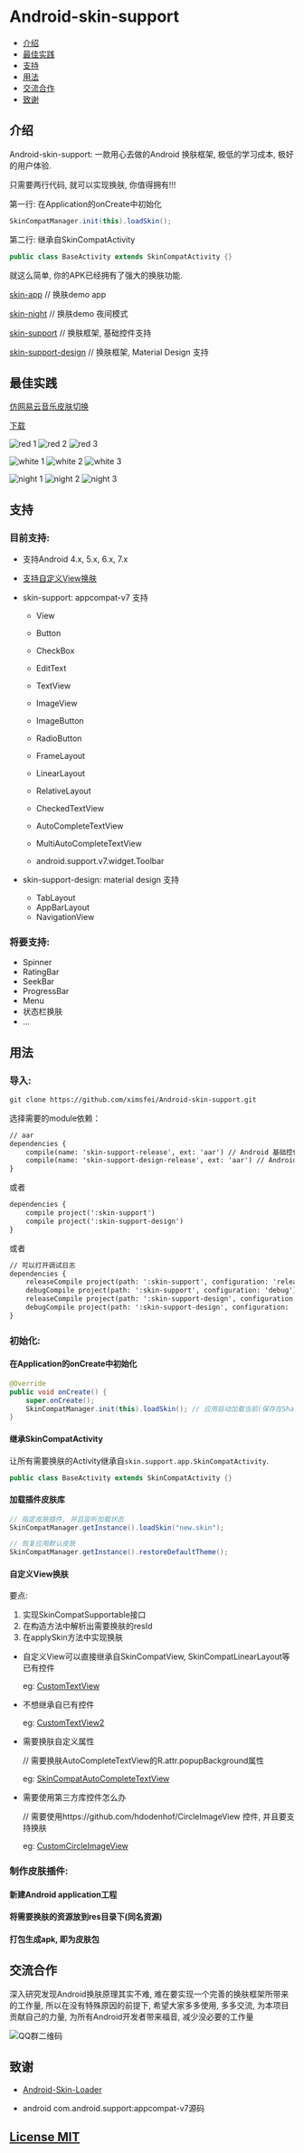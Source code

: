 # Android-skin-support

* [介绍](#介绍)
* [最佳实践](#最佳实践)
* [支持](#支持)
* [用法](#用法)
* [交流合作](#交流合作)
* [致谢](#致谢)

## 介绍

Android-skin-support: 一款用心去做的Android 换肤框架, 极低的学习成本, 极好的用户体验.

只需要两行代码, 就可以实现换肤, 你值得拥有!!!

第一行: 在Application的onCreate中初始化

```java
SkinCompatManager.init(this).loadSkin();
```

第二行: 继承自SkinCompatActivity

```java
public class BaseActivity extends SkinCompatActivity {}
```

就这么简单, 你的APK已经拥有了强大的换肤功能.

[skin-app](skin-app)                        // 换肤demo app

[skin-night](skin-night)                    // 换肤demo 夜间模式

[skin-support](skin-support)                // 换肤框架, 基础控件支持

[skin-support-design](skin-support-design)  // 换肤框架, Material Design 支持

## 最佳实践

[仿网易云音乐皮肤切换](https://github.com/ximsfei/Skin-Demo)

[下载](https://github.com/ximsfei/Res/blob/master/skin-demo/app-debug.apk)

![red 1](https://github.com/ximsfei/Res/blob/master/skin-demo/red_1.png)
![red 2](https://github.com/ximsfei/Res/blob/master/skin-demo/red_2.png)
![red 3](https://github.com/ximsfei/Res/blob/master/skin-demo/red_3.png)

![white 1](https://github.com/ximsfei/Res/blob/master/skin-demo/white_1.png)
![white 2](https://github.com/ximsfei/Res/blob/master/skin-demo/white_2.png)
![white 3](https://github.com/ximsfei/Res/blob/master/skin-demo/white_3.png)

![night 1](https://github.com/ximsfei/Res/blob/master/skin-demo/night_1.png)
![night 2](https://github.com/ximsfei/Res/blob/master/skin-demo/night_2.png)
![night 3](https://github.com/ximsfei/Res/blob/master/skin-demo/night_3.png)

## 支持

### 目前支持:

* 支持Android 4.x, 5.x, 6.x, 7.x

* [支持自定义View换肤](#自定义view换肤)

* skin-support: appcompat-v7 支持

  * View
  * Button
  * CheckBox
  * EditText
  * TextView
  * ImageView
  * ImageButton
  * RadioButton
  * FrameLayout
  * LinearLayout
  * RelativeLayout
  * CheckedTextView
  * AutoCompleteTextView
  * MultiAutoCompleteTextView

  * android.support.v7.widget.Toolbar

* skin-support-design: material design 支持

  * TabLayout
  * AppBarLayout
  * NavigationView

### 将要支持:

  * Spinner
  * RatingBar
  * SeekBar
  * ProgressBar
  * Menu
  * 状态栏换肤
  * ...

## 用法

### 导入:

```xml
git clone https://github.com/ximsfei/Android-skin-support.git
```

选择需要的module依赖：

```xml
// aar
dependencies {
    compile(name: 'skin-support-release', ext: 'aar') // Android 基础控件, 及V7包中的一些控件
    compile(name: 'skin-support-design-release', ext: 'aar') // Android support design包中的一些控件
}
```

或者

```xml
dependencies {
    compile project(':skin-support')
    compile project(':skin-support-design')
}
```

或者

```xml
// 可以打开调试日志
dependencies {
    releaseCompile project(path: ':skin-support', configuration: 'release')
    debugCompile project(path: ':skin-support', configuration: 'debug')
    releaseCompile project(path: ':skin-support-design', configuration: 'release')
    debugCompile project(path: ':skin-support-design', configuration: 'debug')
}
```

### 初始化:

#### 在Application的onCreate中初始化
    
```java
@Override
public void onCreate() {
    super.onCreate();
    SkinCompatManager.init(this).loadSkin(); // 应用启动加载当前(保存在SharedPreferences中)皮肤库
}
```

#### 继承SkinCompatActivity

让所有需要换肤的Activity继承自`skin.support.app.SkinCompatActivity`.

```java
public class BaseActivity extends SkinCompatActivity {}
```

#### 加载插件皮肤库

```java
// 指定皮肤插件, 并且监听加载状态
SkinCompatManager.getInstance().loadSkin("new.skin");

// 恢复应用默认皮肤
SkinCompatManager.getInstance().restoreDefaultTheme();
```

#### 自定义View换肤

要点:

1. 实现SkinCompatSupportable接口
2. 在构造方法中解析出需要换肤的resId
3. 在applySkin方法中实现换肤

* 自定义View可以直接继承自SkinCompatView, SkinCompatLinearLayout等已有控件

  eg: [CustomTextView](skin-app/src/main/java/com/ximsfei/dynamicskindemo/widget/CustomTextView.java)

* 不想继承自已有控件

  eg: [CustomTextView2](skin-app/src/main/java/com/ximsfei/dynamicskindemo/widget/CustomTextView2.java)

* 需要换肤自定义属性

  // 需要换肤AutoCompleteTextView的R.attr.popupBackground属性

  eg: [SkinCompatAutoCompleteTextView](skin-support/src/main/java/skin/support/widget/SkinCompatAutoCompleteTextView.java)

* 需要使用第三方库控件怎么办

  // 需要使用https://github.com/hdodenhof/CircleImageView 控件, 并且要支持换肤

  eg: [CustomCircleImageView](skin-app/src/main/java/com/ximsfei/dynamicskindemo/widget/CustomCircleImageView.java)

### 制作皮肤插件:

#### 新建Android application工程

#### 将需要换肤的资源放到res目录下(同名资源)

#### 打包生成apk, 即为皮肤包

## 交流合作

深入研究发现Android换肤原理其实不难, 难在要实现一个完善的换肤框架所带来的工作量, 所以在没有特殊原因的前提下, 希望大家多多使用, 多多交流, 为本项目贡献自己的力量, 为所有Android开发者带来福音, 减少没必要的工作量

![QQ群二维码](https://github.com/ximsfei/Res/blob/master/android_group.png)

## 致谢

* [Android-Skin-Loader](https://github.com/fengjundev/Android-Skin-Loader)

* android com.android.support:appcompat-v7源码

## [License MIT](LICENSE)